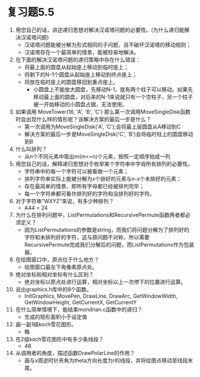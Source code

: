 # 复习题5.5

1. 用您自己的话，讲述递归思想对解决汉诺塔问题的必要性。(为什么递归能解决汉诺塔问题)
    * 汉诺塔问题能被分解为形式相同的子问题，且不破坏汉诺塔的移动规则；
    * 汉诺塔存在一个最简单的情景，能被轻易地解决。
2. 在下面的解决汉诺塔问题的递归策略中存在什么错误：
    * 将最上面的圆盘从起始座上移动到临时座上；
    * 将剩下的N-1个圆盘从起始座上移动到终点座上；
    * 将放在临时座上的圆盘移回到重点座上。
        * 小圆盘上不能放大圆盘，先移动N-1，就有两个柱子可以移动。如果先移动最上面的圆盘，对后来的N-1来说就只有一个空柱子，另一个柱子被一开始移动的小圆盘占据，无法使用。
3. 如果调用 MoveTower(16, 'A', 'B', 'C') 那么第一次调用MoveSingleDisk函数时会出现什么样的情形呢？该解决方案的最后一步是什么？
    * 第一次调用为MoveSingleDisk('A', 'C');会将最上层圆盘从A移动到C
    * 解决方案的最后一步是MoveSingleDisk('C', 'B')会将临时柱上的圆盘移动到B
4. 什么叫排列？
    * 从n个不同元素中取出m(m<=n)个元素，按照一定顺序拍成一列
5. 用您自己的话，解释递归思想对于枚举某个字符串中字母所有排列的必要性。
    * 字符串中的每一个字符可以被看做一个元素；
    * 排列字符串实际上能被分解为x个排好的元素与n-x个未排好的元素；
    * 存在最简单的情景，即所有字母都已经被排列完毕；
    * 每一个字符串都可看作排列好的字符和没排列好的字符。
6. 对于字符串”WXYZ“来说，有多少种排列？
    * A44 = 24
7. 为什么在排列问题中，ListPermutations和RecursivePermute函数两者都必须定义？
    * 因为ListPermutations的参数是string，而我们将问题分解为了排列好的字符和未排列好的字符，这与原问题不对称，所以需要RecursivePermute完成我们分解后的问题，而ListPermutations作为包装器。
8. 在绘图窗口中，原点位于什么地方？
    * 绘图窗口最左下角像素原点处。
9. 绝对坐标和相对坐标有什么区别？
    * 绝对坐标以原点处进行运算，相对坐标以上一次停下的位置进行运算。
10. 说出graphics.h库中的8个函数。
    * InitGraphics, MovePen, DrawLine, DrawArc, GetWindowWidth, GetWindowHeight, GetCurrentX, GetCurrentY
11. 在什么简单情境下，能结束mondrian.c函数中的递归？
    * 生成的矩形面积小于设定值
12. 画一副1级koch雪花图形。
    * 略
13. 在2级koch雪花图形中有多少条线段？
    * 48
14. 从调用者的角度，描述函数DrawPolarLine的作用？
    * 画与x周逆时针夹角为theta方向长度为r的线段，并将绘图点移动至线段末尾。

